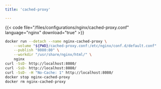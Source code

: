 ```yaml
---
title: 'cached-proxy'

---
```


{{< code file="/files/configurations/nginx/cached-proxy.conf" language="nginx" download="true" >}}

```bash
docker run --detach --name nginx-cached-proxy \
    --volume "${PWD}/cached-proxy.conf:/etc/nginx/conf.d/default.conf" \
    --publish "8080:80" \
    --workdir "/usr/share/nginx/html/" \
    nginx
curl -SsD- http://localhost:8080/
curl -SsD- http://localhost:8080/
curl -SsD- -H "No-Cache: 1" http://localhost:8080/
docker stop nginx-cached-proxy
docker rm nginx-cached-proxy
```
